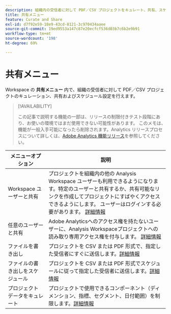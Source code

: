 ```yaml
---
description: 組織内の受信者に対して PDF／CSV プロジェクトをキュレート、共有、スケジュールできます。
title: 共有メニュー
feature: Curate and Share
exl-id: d7f92e59-18e9-43cd-8121-3c970434aaee
source-git-commit: 19ed9553a147c87e20ecfcf536d03b7c6b2e9b91
workflow-type: tm+mt
source-wordcount: '198'
ht-degree: 69%

---
```


# 共有メニュー

Workspace の **共有メニュー** 内で、組織の受信者に対して PDF／CSV プロジェクトのキュレーション、共有およびスケジュール設定を行えます。

>[!AVAILABILITY]
>
>この記事で説明する機能の一部は、リリースの制限付きテスト段階にあり、お使いの環境ではまだ使用できない可能性があります。 このメモは、機能が一般入手可能になったら削除されます。Analytics リリースプロセスについて詳しくは、[Adobe Analytics 機能リリース](/help/release-notes/releases.md)を参照してください。

| メニューオプション | 説明 |
|---|---|
| Workspace ユーザーと共有 | プロジェクトを組織内の他の Analysis Workspace ユーザーも利用できるようになります。特定のユーザーと共有するか、共有可能なリンクを作成してプロジェクトにすばやくアクセスできるようにします。 ユーザーはログインする必要があります。 [詳細情報](/help/analysis-workspace/curate-share/share-projects.md) |
| 任意のユーザーと共有 | Adobe Analyticsへのアクセス権を持たないユーザーに、Analysis Workspaceプロジェクトへの読み取り専用アクセス権を付与します。 [詳細情報](/help/analysis-workspace/curate-share/share-projects.md) |
| ファイルを書き出し | プロジェクトを CSV または PDF 形式で、指定した受信者にすぐに送信します。[詳細情報](/help/analysis-workspace/curate-share/t-schedule-report.md) |
| ファイルの書き出しをスケジュール | プロジェクトを CSV または PDF 形式でスケジュールに従って指定した受信者に送信します。[詳細情報](/help/analysis-workspace/curate-share/t-schedule-report.md) |
| プロジェクトデータをキュレート | プロジェクトで使用できるコンポーネント（ディメンション、指標、セグメント、日付範囲）を制限します。[詳細情報](/help/analysis-workspace/curate-share/curate.md) |
